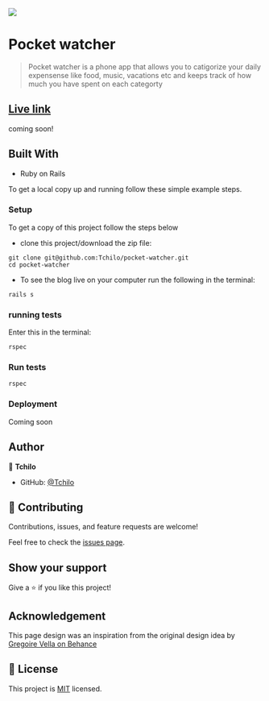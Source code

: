 ![](https://img.shields.io/badge/Microverse-blueviolet)

# Pocket watcher

> Pocket watcher is a phone app that allows you to catigorize your daily expensense like food, music, vacations etc and keeps track of how much you have spent on each categorty

## [Live link]()
coming soon!

## Built With

- Ruby on Rails

To get a local copy up and running follow these simple example steps.


### Setup
To get a copy of this project follow the steps below
- clone this project/download the zip file:
```
git clone git@github.com:Tchilo/pocket-watcher.git
cd pocket-watcher
```
- To see the blog live on your computer run the following in the terminal:

```
rails s
```

### running tests
Enter this in the terminal:
```
rspec
```


### Run tests
```
rspec
```

### Deployment
Coming soon



## Author

👤 **Tchilo**

- GitHub: [@Tchilo](https://github.com/Tchilo)

## 🤝 Contributing

Contributions, issues, and feature requests are welcome!

Feel free to check the [issues page](../../issues/).

## Show your support

Give a ⭐️ if you like this project!


## Acknowledgement
This page design was an inspiration from the original design idea by [Gregoire Vella on Behance](https://www.behance.net/gregoirevella)

## 📝 License

This project is [MIT](./MIT.md) licensed.



